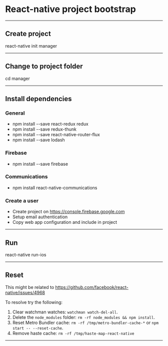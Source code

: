 # React-native project bootstrap

---
## Create project

react-native init manager

---
## Change to project folder

cd manager

---
## Install dependencies

### General 

* npm install --save react-redux redux
* npm install --save redux-thunk
* npm install --save react-native-router-flux
* npm install --save lodash

### Firebase

* npm install --save firebase

### Communications

* npm install react-native-communications

### Create a user

- Create project on https://console.firebase.google.com
- Setup email authentication
- Copy web app configuration and include in project

---
## Run

react-native run-ios

---
## Reset

This might be related to https://github.com/facebook/react-native/issues/4968

To resolve try the following:

1. Clear watchman watches: `watchman watch-del-all`.
2. Delete the `node_modules` folder: `rm -rf node_modules && npm install`.
3. Reset Metro Bundler cache: `rm -rf /tmp/metro-bundler-cache-*` or `npm start -- --reset-cache`.  
4. Remove haste cache: `rm -rf /tmp/haste-map-react-native`

---

